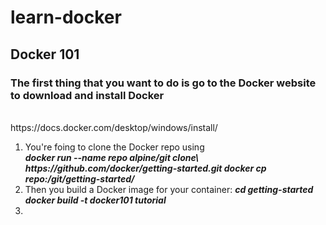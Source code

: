 # learn-docker
<h2>Docker 101</h2>
<h3>The first thing that you want to do is go to the <b>Docker</b> website to download and install <b>Docker</b></h3>
<br>https://docs.docker.com/desktop/windows/install/</br>
<p>
  <ol>
    <li>You're foing to clone the Docker repo using 
      <br><b><i>docker run --name repo alpine/git clone\ https://github.com/docker/getting-started.git docker cp repo:/git/getting-started/</br></b></i></li>
    <li>Then you build a Docker image for your container: <b><i> cd getting-started docker build -t docker101 tutorial</b></i></li>
    <li>
